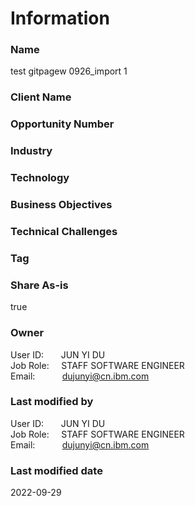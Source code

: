 

# Information

### Name

test gitpagew 0926_import 1

### Client Name



### Opportunity Number



### Industry






### Technology






### Business Objectives






### Technical Challenges






### Tag





### Share As-is

true


### Owner


User ID: &nbsp; &nbsp; &nbsp; JUN YI DU  
Job Role: &nbsp; &nbsp; STAFF SOFTWARE ENGINEER  
Email: &nbsp; &nbsp; &nbsp; &nbsp; &nbsp; dujunyi@cn.ibm.com  



### Last modified by


User ID: &nbsp; &nbsp; &nbsp; JUN YI DU  
Job Role: &nbsp; &nbsp; STAFF SOFTWARE ENGINEER  
Email: &nbsp; &nbsp; &nbsp; &nbsp; &nbsp; dujunyi@cn.ibm.com  


### Last modified date

2022-09-29
